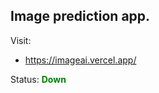 ## Image prediction app.

Visit:

- https://imageai.vercel.app/

<p>Status: <strong style="color:green"> Down </strong></p>

